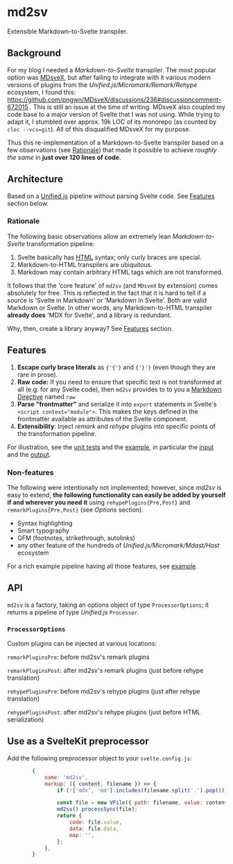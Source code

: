 # md2sv

Extensible Markdown-to-Svelte transpiler.

## Background

For my blog I needed a *Markdown-to-Svelte* transpiler.
The most popular option was [MDsveX](https://github.com/pngwn/MDsveX),
but after failing to integrate with it various modern versions of plugins
from the *Unified.js/Micromark/Remark/Rehype* ecosystem,
I found this: https://github.com/pngwn/MDsveX/discussions/236#discussioncomment-672015 .
This is still an issue at the time of writing.
MDsveX also coupled my code base to a major version of Svelte that I was not using.
While trying to adapt it, I stumbled over approx. 19k LOC of its monorepo (as counted by `cloc --vcs=git`).
All of this disqualified MDsveX for my purpose.

Thus this re-implementation of a Markdown-to-Svelte transpiler based on a few
observations (see [Rationale](#rationale)) that made it possible to achieve *roughly the same* in **just over 120 lines of code**.


## Architecture

Based on a [Unified.js](https://github.com/unifiedjs/unified) pipeline without parsing Svelte code.
See [Features](#features) section below.

### Rationale

The following basic observations allow an extremely lean *Markdown-to-Svelte* transformation pipeline:

1. Svelte basically has [HTML](https://svelte.dev/docs/basic-markup) syntax; only curly braces are special.
2. Markdown-to-HTML transpilers are ubiquitous.
3. Markdown may contain arbitrary HTML tags which are not transformed.

It follows that the 'core feature' of `md2sv` (and `MDsveX` by extension) comes absolutely for free.
This is reflected in the fact that it is hard to tell if a source is 'Svelte in Markdown' or 'Markdown in Svelte'.
Both are valid Markdown or Svelte.
In other words, any Markdown-to-HTML transpiler **already does** 'MDX for Svelte', and a library is redundant.

Why, then, create a library anyway? See [Features](#features) section.


## Features

1. **Escape curly brace literals** as `{'{'}` and `{'}'}` (even though they are rare in prose).
2. **Raw code:** If you need to ensure that specific text is not transformed at all (e.g. for
   any Svelte code), then `md2sv` provides to to you a
   [Markdown Directive](https://talk.commonmark.org/t/generic-directives-plugins-syntax/444) named `raw`
3. **Parse "frontmatter"** and serialize it into `export` statements in Svelte's `<script context="module">`.
   This makes the keys defined in the frontmatter available as attributes of the Svelte component.
4. **Extensibility**: Inject *remark* and *rehype* plugins into specific points of the transformation pipeline.

For illustration, see the [unit tests](test) and the [example](example), in particular the
[input](https://raw.githubusercontent.com/michaelfranzl/md2sv/main/example/input.md) and the
[output](https://raw.githubusercontent.com/michaelfranzl/md2sv/main/example/output.svelte).

### Non-features

The following were intentionally not implemented; however, since *md2sv* is easy to extend,
**the following functionality can easily be added by yourself if and wherever you need it** using
`rehypePlugins{Pre,Post}` and `remarkPlugins{Pre,Post}` (see *Options* section).

* Syntax highlighting
* Smart typography
* GFM (footnotes, strikethrough, autolinks)
* any other feature of the hundreds of *Unified.js/Micromark/Mdast/Hast* ecosystem

For a rich example pipeline having all those features, see [example](example).


## API

`md2sv` is a factory, taking an options object of type `ProcessorOptions`;
it returns a pipeline of type *Unified.js* `Processor`.


### `ProcessorOptions`

Custom plugins can be injected at various locations:

`remarkPluginsPre`: before md2sv's remark plugins

`remarkPluginsPost`: after md2sv's remark plugins (just before rehype translation)

`rehypePluginsPre`: before md2sv's rehype plugins (just after rehype translation)

`rehypePluginsPost`: after md2sv's rehype plugins (just before HTML serialization)


## Use as a SvelteKit preprocessor

Add the following preprocessor object to your `svelte.config.js`:

```js
		{
			name: 'md2sv',
			markup: ({ content, filename }) => {
				if (!['mdx', 'md'].includes(filename.split('.').pop())) return;

				const file = new VFile({ path: filename, value: content });
				md2sv().processSync(file);
				return {
					code: file.value,
					data: file.data,
					map: '',
				};
			},
		}
```
